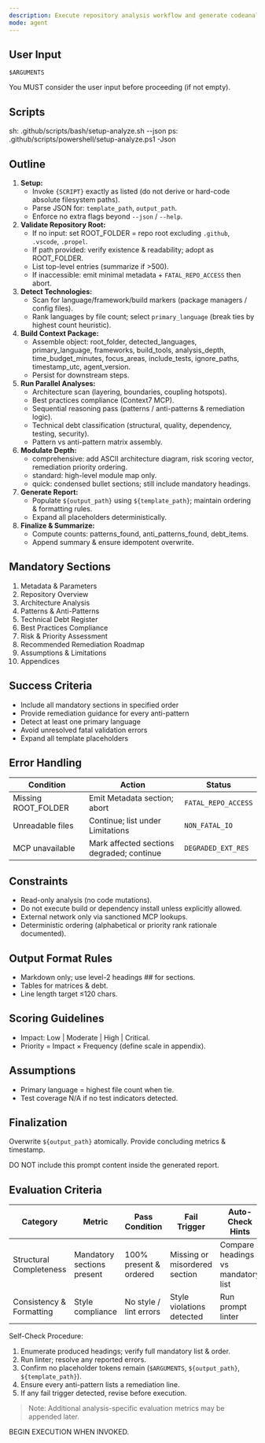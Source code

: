 ```yaml
---
description: Execute repository analysis workflow and generate codeanalysis.md using the analyze template.
mode: agent
---
```


## User Input

```text
$ARGUMENTS
```

You MUST consider the user input before proceeding (if not empty).

## Scripts
sh: .github/scripts/bash/setup-analyze.sh --json
ps: .github/scripts/powershell/setup-analyze.ps1 -Json

## Outline

1. **Setup:**
   - Invoke `{SCRIPT}` exactly as listed (do not derive or hard-code absolute filesystem paths).
   - Parse JSON for: `template_path`, `output_path`.
   - Enforce no extra flags beyond `--json` / `--help`.
2. **Validate Repository Root:**
   - If no input: set ROOT_FOLDER = repo root excluding `.github`, `.vscode`, `.propel`.
   - If path provided: verify existence & readability; adopt as ROOT_FOLDER.
   - List top-level entries (summarize if >500).
   - If inaccessible: emit minimal metadata + `FATAL_REPO_ACCESS` then abort.
3. **Detect Technologies:**
   - Scan for language/framework/build markers (package managers / config files).
   - Rank languages by file count; select `primary_language` (break ties by highest count heuristic).
4. **Build Context Package:**
   - Assemble object: root_folder, detected_languages, primary_language, frameworks, build_tools, analysis_depth, time_budget_minutes, focus_areas, include_tests, ignore_paths, timestamp_utc, agent_version.
   - Persist for downstream steps.
5. **Run Parallel Analyses:**
   - Architecture scan (layering, boundaries, coupling hotspots).
   - Best practices compliance (Context7 MCP).
   - Sequential reasoning pass (patterns / anti-patterns & remediation logic).
   - Technical debt classification (structural, quality, dependency, testing, security).
   - Pattern vs anti-pattern matrix assembly.
6. **Modulate Depth:**
   - comprehensive: add ASCII architecture diagram, risk scoring vector, remediation priority ordering.
   - standard: high-level module map only.
   - quick: condensed bullet sections; still include mandatory headings.
7. **Generate Report:**
   - Populate `${output_path}` using `${template_path}`; maintain ordering & formatting rules.
   - Expand all placeholders deterministically.
8. **Finalize & Summarize:**
   - Compute counts: patterns_found, anti_patterns_found, debt_items.
   - Append summary & ensure idempotent overwrite.

## Mandatory Sections
1. Metadata & Parameters
2. Repository Overview
3. Architecture Analysis
4. Patterns & Anti-Patterns
5. Technical Debt Register
6. Best Practices Compliance
7. Risk & Priority Assessment
8. Recommended Remediation Roadmap
9. Assumptions & Limitations
10. Appendices

## Success Criteria
- Include all mandatory sections in specified order
- Provide remediation guidance for every anti-pattern
- Detect at least one primary language
- Avoid unresolved fatal validation errors
- Expand all template placeholders

## Error Handling

| Condition | Action | Status |
|-----------|--------|--------|
| Missing ROOT_FOLDER | Emit Metadata section; abort | `FATAL_REPO_ACCESS` |
| Unreadable files | Continue; list under Limitations | `NON_FATAL_IO` |
| MCP unavailable | Mark affected sections degraded; continue | `DEGRADED_EXT_RES` |

## Constraints
- Read-only analysis (no code mutations).
- Do not execute build or dependency install unless explicitly allowed.
- External network only via sanctioned MCP lookups.
- Deterministic ordering (alphabetical or priority rank rationale documented).

## Output Format Rules
- Markdown only; use level-2 headings ## for sections.
- Tables for matrices & debt.
- Line length target ≤120 chars.

## Scoring Guidelines
- Impact: Low | Moderate | High | Critical.
- Priority = Impact × Frequency (define scale in appendix).

## Assumptions
- Primary language = highest file count when tie.
- Test coverage N/A if no test indicators detected.

## Finalization
Overwrite `${output_path}` atomically. Provide concluding metrics & timestamp.

DO NOT include this prompt content inside the generated report.

## Evaluation Criteria

| Category | Metric | Pass Condition | Fail Trigger | Auto-Check Hints |
|----------|--------|---------------|--------------|------------------|
| Structural Completeness | Mandatory sections present | 100% present & ordered | Missing or misordered section | Compare headings vs mandatory list |
| Consistency & Formatting | Style compliance | No style / lint errors | Style violations detected | Run prompt linter |

Self-Check Procedure:
1. Enumerate produced headings; verify full mandatory list & order.
2. Run linter; resolve any reported errors.
3. Confirm no placeholder tokens remain (`$ARGUMENTS`, `${output_path}`, `${template_path}`).
4. Ensure every anti-pattern lists a remediation line.
5. If any fail trigger detected, revise before execution.

> Note: Additional analysis-specific evaluation metrics may be appended later.

BEGIN EXECUTION WHEN INVOKED.